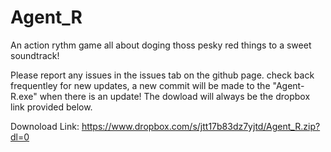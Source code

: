 # Agent_R

An action rythm game all about doging thoss pesky red things to a sweet soundtrack!

Please report any issues in the issues tab on the github page.
check back frequentley for new updates, a new commit will be made to the "Agent-R.exe" when there is an update!
  The dowload will always be the dropbox link provided below.

Downoload Link:
  https://www.dropbox.com/s/jtt17b83dz7yjtd/Agent_R.zip?dl=0
